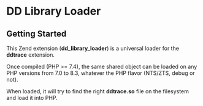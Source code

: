 # DD Library Loader

## Getting Started

This Zend extension (**dd_library_loader**) is a universal loader for the **ddtrace** extension.

Once compiled (PHP >= 7.4), the same shared object can be loaded on any PHP versions from 7.0 to 8.3,
whatever the PHP flavor (NTS/ZTS, debug or not).

When loaded, it will try to find the right **ddtrace.so** file on the filesystem and load it into PHP.
